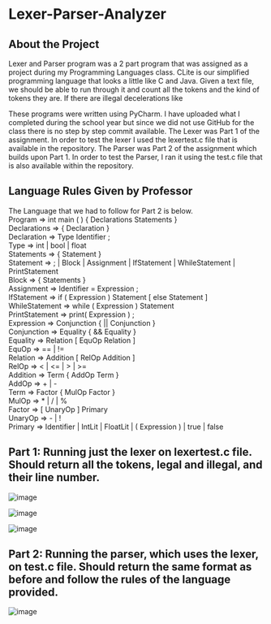 # Lexer-Parser-Analyzer
## About the Project
Lexer and Parser program was a 2 part program that was assigned as a project during my Programming Languages class.
CLite is our simplified programming language that looks a little like C and Java. Given a text file, we should be able to run through it and count all the tokens and the kind of tokens they are. If there are illegal decelerations like 

These programs were written using PyCharm. I have uploaded what I completed during the school year but since we did not use GitHub for the class there is no step by step commit available. 
The Lexer was Part 1 of the assignment. In order to test the lexer I used the lexertest.c file that is available in the repository.
The Parser was Part 2 of the assignment which builds upon Part 1. In order to test the Parser, I ran it using the test.c file that is also available within the repository. 

## Language Rules Given by Professor
The Language that we had to follow for Part 2 is below. <br />
  Program         ⇒  int  main ( ) { Declarations Statements } <br />
  Declarations    ⇒  { Declaration } <br />
  Declaration     ⇒  Type  Identifier  ; <br />
  Type            ⇒  int | bool | float <br />
  Statements      ⇒  { Statement } <br />
  Statement       ⇒  ; | Block | Assignment | IfStatement | WhileStatement | PrintStatement <br />
  Block           ⇒  { Statements } <br />
  Assignment      ⇒  Identifier = Expression ; <br />
  IfStatement     ⇒  if ( Expression ) Statement [ else Statement ] <br />
  WhileStatement  ⇒  while ( Expression ) Statement  <br />
  PrintStatement  ⇒  print( Expression ) ;   <br />
  Expression      ⇒  Conjunction { || Conjunction } <br />
  Conjunction     ⇒  Equality { && Equality } <br />
  Equality        ⇒  Relation [ EquOp Relation ] <br />
  EquOp           ⇒  == | !=  <br />
  Relation        ⇒  Addition [ RelOp Addition ] <br />
  RelOp           ⇒  < | <= | > | >=  <br />
  Addition        ⇒  Term { AddOp Term } <br />
  AddOp           ⇒  + | - <br />
  Term            ⇒  Factor { MulOp Factor } <br />
  MulOp           ⇒  * | / | % <br />
  Factor          ⇒  [ UnaryOp ] Primary <br />
  UnaryOp         ⇒  - | ! <br />
  Primary         ⇒  Identifier | IntLit | FloatLit | ( Expression ) | true | false <br />

## Part 1: Running just the lexer on lexertest.c file. Should return all the tokens, legal and illegal, and their line number.
![image](https://user-images.githubusercontent.com/35609863/47688890-ba8e7400-dbbd-11e8-99ad-a27a9d45898a.png)

![image](https://user-images.githubusercontent.com/35609863/47688900-c8dc9000-dbbd-11e8-9f0e-b0a8915c9127.png)

![image](https://user-images.githubusercontent.com/35609863/47688903-ced27100-dbbd-11e8-81ef-8f7c0840f73d.png)

## Part 2: Running the parser, which uses the lexer, on test.c file. Should return the same format as before and follow the rules of the language provided.

![image](https://user-images.githubusercontent.com/35609863/47688984-37215280-dbbe-11e8-99ed-e98ac2963bbb.png)
